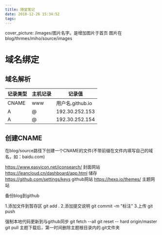 ```yaml
---
title: 随堂笔记
date: 2018-12-26 15:34:52
tags:
---
```

cover_picture: /images/图片名字。是增加图片于首页 图片在blog/thrmes/miho/source/images

# 域名绑定
## 域名解析

记录类型|主机记录|记录值
-|-|-
CNAME|www|用户名.github.io
A|@|192.30.252.153
A|@|192.30.252.154

## 创建CNAME
在blog/source路径下创建一个CNAME的文件(不带前缀在文件内填写自己的域名，如：baidu.com)

https://www.easyicon.net/iconsearch/ 封面网站
https://leancloud.cn/dashboard/app.html 储存
https://github.com/settings/keys    github网站
https://hexo.io/themes/ 主题网站

备份blog到github

1.添加文件到暂存区
 git add .
2.添加提交说明
 git commit -m "标注"
3.上传
 git push

  强制本地代码更新到与github同步
  git fetch --all
  git reset -- hard origin/master
  git pull
  主题下载后，第一时间删除主题根目录内的.git文件夹
